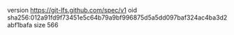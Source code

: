 version https://git-lfs.github.com/spec/v1
oid sha256:012a91fd9f73451e5c64b79a9bf996875d5a5dd097baf324ac4ba3d2abf1bafa
size 566
